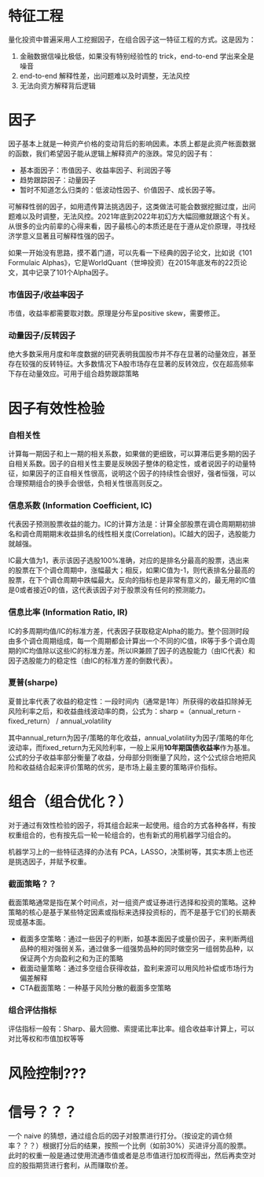 # 特征工程

量化投资中普遍采用人工挖掘因子，在组合因子这一特征工程的方式。这是因为：

1. 金融数据信噪比极低，如果没有特别经验性的 trick，end-to-end 学出来全是噪音
2. end-to-end 解释性差，出问题难以及时调整，无法风控
3. 无法向资方解释背后逻辑



# 因子

因子基本上就是一种资产价格的变动背后的影响因素。本质上都是此资产帐面数据的函数，我们希望因子能从逻辑上解释资产的涨跌。常见的因子有：

- 基本面因子：市值因子、收益率因子、利润因子等
- 趋势跟踪因子：动量因子
- 暂时不知道怎么归类的：低波动性因子、价值因子、成长因子等。

可解释性弱的因子，如用遗传算法挑选因子，这类做法可能会数据挖掘过度，出问题难以及时调整，无法风控。2021年底到2022年初幻方大幅回撤就跟这个有关。 从很多的业内前辈的心得来看，因子最核心的本质还是在于遵从定价原理，寻找经济学意义显著且可解释性强的因子。

如果一开始没有思路，摸不着门道，可以先看一下经典的因子论文，比如说《101 Formulaic Alphas》，它是WorldQuant（世坤投资）在2015年底发布的22页论文，其中记录了101个Alpha因子。

### 市值因子/收益率因子

市值，收益率都需要取对数。原理是分布呈positive skew，需要修正。

### 动量因子/反转因子

绝大多数采用月度和年度数据的研究表明我国股市并不存在显著的动量效应，甚至存在较强的反转特征。大多数情况下A股市场存在显著的反转效应，仅在超高频率下存在动量效应。可用于组合趋势跟踪策略





# 因子有效性检验

### 自相关性

计算每一期因子和上一期的相关系数，如果做的更细致，可以算滞后更多期的因子自相关系数。因子的自相关性主要是反映因子整体的稳定性，或者说因子的动量特征，如果因子的正自相关性很高，说明这个因子的持续性会很好，强者恒强，可以合理预期组合的换手会很低，负相关性很高则反之。

### 信息系数 (Information Coefficient, IC)

代表因子预测股票收益的能力。IC的计算方法是：计算全部股票在调仓周期期初排名和调仓周期期末收益排名的线性相关度(Correlation)。IC越大的因子，选股能力就越强。

IC最大值为1，表示该因子选股100%准确，对应的是排名分最高的股票，选出来的股票在下个调仓周期中，涨幅最大；相反，如果IC值为-1，则代表排名分最高的股票，在下个调仓周期中跌幅最大。反向的指标也是非常有意义的，最无用的IC值是0或者接近0的值，这代表该因子对于股票没有任何的预测能力。

### 信息比率 (Information Ratio, IR)

IC的多周期均值/IC的标准方差，代表因子获取稳定Alpha的能力。整个回测时段由多个调仓周期组成，每一个周期都会计算出一个不同的IC值，IR等于多个调仓周期的IC均值除以这些IC的标准方差。所以IR兼顾了因子的选股能力（由IC代表）和因子选股能力的稳定性（由IC的标准方差的倒数代表）。

### 夏普(sharpe)

夏普比率代表了收益的稳定性：一段时间内（通常是1年）所获得的收益扣除掉无风险利率之后，和收益曲线波动率的商，公式为：sharp =（annual_return - fixed_return） / annual_volatility

其中annual_return为因子/策略的年化收益，annual_volatility为因子/策略的年化波动率，而fixed_return为无风险利率，一般上采用**10年期国债收益率**作为基准。公式的分子收益率部分衡量了收益，分母部分则衡量了风险，这个公式综合地把风险和收益结合起来评价策略的优劣，是市场上最主要的策略评价指标。



# 组合（组合优化？）

对于通过有效性检验的因子，将其组合起来一起使用。组合的方式各种各样，有按权重组合的，也有按先后一轮一轮组合的，也有新式的用机器学习组合的。

机器学习上的一些特征选择的办法有 PCA，LASSO，决策树等，其实本质上也还是挑选因子，并赋予权重。

### 截面策略？？

截面策略通常是指在某个时间点，对一组资产或证券进行选择和投资的策略。这种策略的核心是基于某些特定因素或指标来选择投资标的，而不是基于它们的长期表现或基本面。

- 截面多空策略：通过一些因子的判断，如基本面因子或量价因子，来判断两组品种的相对强弱关系，通过做多一组强势品种的同时做空另一组弱势品种，以保证两个方向盈利之和为正的策略
- 截面动量策略：通过多空组合获得收益，盈利来源可以用风险补偿或市场行为偏差解释
- CTA截面策略：一种基于风险分散的截面多空策略

### 组合评估指标

评估指标一般有：Sharp、最大回撤、索提诺比率比率。组合收益率计算上，可以对比等权和市值加权等等





# 风险控制???



# 信号？？？

一个 naive 的猜想，通过组合后的因子对股票进行打分。（按设定的调仓频率？？？）根据打分后的结果，按照一个比例（如前30%）买进评分高的股票。此时的权重一般是通过使用流通市值或者是总市值进行加权而得出，然后再卖空对应的股指期货进行套利，从而赚取价差。